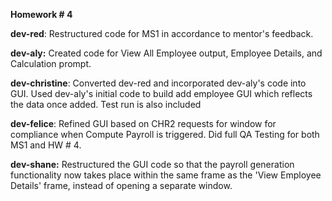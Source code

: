 **Homework # 4**

**dev-red**: Restructured code for MS1 in accordance to mentor's feedback.

**dev-aly:** Created code for View All Employee output, Employee Details, and Calculation prompt.

**dev-christine**: Converted dev-red and incorporated dev-aly's code into GUI. Used dev-aly's initial code to build add employee GUI which reflects the data once added. Test run is also included

**dev-felice**: Refined GUI based on CHR2 requests for window for compliance when Compute Payroll is triggered. Did full QA Testing for both MS1 and HW # 4.

**dev-shane:** Restructured the GUI code so that the payroll generation functionality now takes place within the same frame as the 'View Employee Details' frame, instead of opening a separate window.
